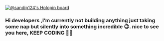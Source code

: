 
[![@sandip124's Holopin board](https://holopin.me/sandip124)](https://holopin.io/@sandip124)

### Hi developers ,I’m currently not building anything just taking some nap but silently into something incredible 😉. nice to see you here, KEEP CODING 🧑‍💻


